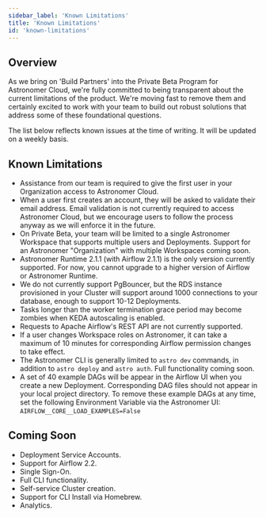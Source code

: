 ```yaml
---
sidebar_label: 'Known Limitations'
title: 'Known Limitations'
id: 'known-limitations'
---
```


## Overview

As we bring on 'Build Partners' into the Private Beta Program for Astronomer Cloud, we're fully committed to being transparent about the current limitations of the product. We're moving fast to remove them and certainly excited to work with your team to build out robust solutions that address some of these foundational questions.

The list below reflects known issues at the time of writing. It will be updated on a weekly basis.

## Known Limitations

- Assistance from our team is required to give the first user in your Organization access to Astronomer Cloud.
- When a user first creates an account, they will be asked to validate their email address. Email validation is not currently required to access Astronomer Cloud, but we encourage users to follow the process anyway as we will enforce it in the future.
- On Private Beta, your team will be limited to a single Astronomer Workspace that supports multiple users and Deployments. Support for an Astronomer "Organization" with multiple Workspaces coming soon.
- Astronomer Runtime 2.1.1 (with Airflow 2.1.1) is the only version currently supported. For now, you cannot upgrade to a higher version of Airflow or Astronomer Runtime.
- We do not currently support PgBouncer, but the RDS instance provisioned in your Cluster will support around 1000 connections to your database, enough to support 10-12 Deployments.
- Tasks longer than the worker termination grace period may become zombies when KEDA autoscaling is enabled.
- Requests to Apache Airflow's REST API are not currently supported.
- If a user changes Workspace roles on Astronomer, it can take a maximum of 10 minutes for corresponding Airflow permission changes to take effect.
- The Astronomer CLI is generally limited to `astro dev` commands, in addition to `astro deploy` and `astro auth`. Full functionality coming soon.
- A set of 40 example DAGs will be appear in the Airflow UI when you create a new Deployment. Corresponding DAG files should not appear in your local project directory. To remove these example DAGs at any time, set the following Environment Variable via the Astronomer UI: `AIRFLOW__CORE__LOAD_EXAMPLES=False`

## Coming Soon

- Deployment Service Accounts.
- Support for Airflow 2.2.
- Single Sign-On.
- Full CLI functionality.
- Self-service Cluster creation.
- Support for CLI Install via Homebrew.
- Analytics.
